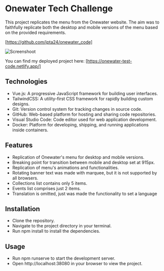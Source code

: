 # Onewater Tech Challenge
This project replicates the menu from the Onewater website. The aim was to faithfully replicate both the desktop and mobile versions of the menu based on the provided requirements.

[https://github.com/jpta24/onewater_code]

![Screenshoot](https://res.cloudinary.com/dwtnqtdcs/image/upload/v1697939275/onewater_readme_j0mwq6.png)

You can find my deployed project here: [https://onewater-test-code.netlify.app/]


## Technologies
- Vue.js: A progressive JavaScript framework for building user interfaces.
- TailwindCSS: A utility-first CSS framework for rapidly building custom designs.
- Git: Version control system for tracking changes in source code.
- GitHub: Web-based platform for hosting and sharing code repositories.
- Visual Studio Code: Code editor used for web application development.
- Docker: Platform for developing, shipping, and running applications inside containers.

## Features
- Replication of Onewater's menu for desktop and mobile versions.
- Breaking point for transition between mobile and desktop set at 915px.
- Replication of menu's animations and functionalities.
- Rotating banner text was made with marquee, but it is not supported by all browsers.
- Collections list contains only 5 items.
- Events list comprises just 2 items.
- Translation is omitted, just was made the functionality to set a language

## Installation
- Clone the repository.
- Navigate to the project directory in your terminal.
- Run npm install to install the dependencies.

## Usage
- Run npm runserve to start the development server.
- Open http://localhost:38080 in your browser to view the project.

